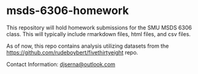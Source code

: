 # msds-6306-homework

This repository will hold homework submissions for the SMU MSDS 6306 class. This will typically include rmarkdown files, html files, and csv files.

As of now, this repo contains analysis utilizing datasets from the https://github.com/rudeboybert/fivethirtyeight repo.

Contact Information:
djserna@outlook.com
